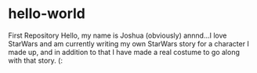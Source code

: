 # hello-world
First Repository
Hello, my name is Joshua (obviously) annnd...I love StarWars and am currently writing my own StarWars story for a character I made up, and in addition to that I have made a real costume to go along with that story. (:
